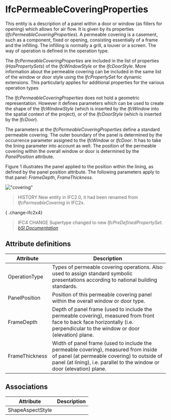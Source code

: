 IfcPermeableCoveringProperties
==============================
This entity is a description of a panel within a door or window (as fillers
for opening) which allows for air flow. It is given by its properties
(_IfcPermeableCoveringProperties_). A permeable covering is a casement, such
as a component, fixed or opening, consisting essentially of a frame and the
infilling. The infilling is normally a grill, a louver or a screen. The way of
operation is defined in the operation type.  
  
The _IfcPermeableCoveringProperties_ are included in the list of properties
(_HasPropertySets_) of the _IfcWindowStyle_ or the _IfcDoorStyle_. More
information about the permeable covering can be included in the same list of
the window or door style using the _IfcPropertySet_ for dynamic extensions.
This particularly applies for additional properties for the various operation
types  
  
The _IfcPermeableCoveringProperties_ does not hold a geometric representation.
However it defines parameters which can be used to create the shape of the
_IfcWindowStyle_ (which is inserted by the _IfcWindow_ into the spatial
context of the project), or of the _IfcDoorStyle_ (which is inserted by the
_IfcDoor_).  
  
The parameters at the _IfcPermeableCoveringProperties_ define a standard
permeable covering. The outer boundary of the panel is determined by the
occurrence parameter assigned to the _IfcWindow_ or _IfcDoor_. It has to take
the lining parameter into account as well. The position of the permeable
covering within the overall window or door is determined by the
_PanelPosition_ attribute.  
  
Figure 1 illustrates the panel applied to the position within the lining, as
defined by the panel position attribute. The following parameters apply to
that panel: _FrameDepth_, _FrameThickness_.  
  
!["covering"](../figures/ifcpermeablecoveringproperties.gif "Figure 1 --
Permeable covering properties")  
  
> HISTORY  New entity in IFC2.0, it had been renamed from
> _IfcPermeableCovering_ in IFC2x.  
  
{ .change-ifc2x4}  
> IFC4 CHANGE  Supertype changed to new _IfcPreDefinedPropertySet_.  
[ _bSI
Documentation_](https://standards.buildingsmart.org/IFC/DEV/IFC4_2/FINAL/HTML/schema/ifcarchitecturedomain/lexical/ifcpermeablecoveringproperties.htm)


Attribute definitions
---------------------
| Attribute      | Description                                                                                                                                                                                                  |
|----------------|--------------------------------------------------------------------------------------------------------------------------------------------------------------------------------------------------------------|
| OperationType  | Types of permeable covering operations. Also used to assign standard symbolic presentations according to national building standards.                                                                        |
| PanelPosition  | Position of this permeable covering panel within the overall window or door type.                                                                                                                            |
| FrameDepth     | Depth of panel frame (used to include the permeable covering), measured from front face to back face horizontally (i.e. perpendicular to the window or door (elevation) plane.                               |
| FrameThickness | Width of panel frame (used to include the permeable covering), measured from inside of panel (at permeable covering) to outside of panel (at lining), i.e. parallel to the window or door (elevation) plane. |

Associations
------------
| Attribute        | Description   |
|------------------|---------------|
| ShapeAspectStyle |               |

